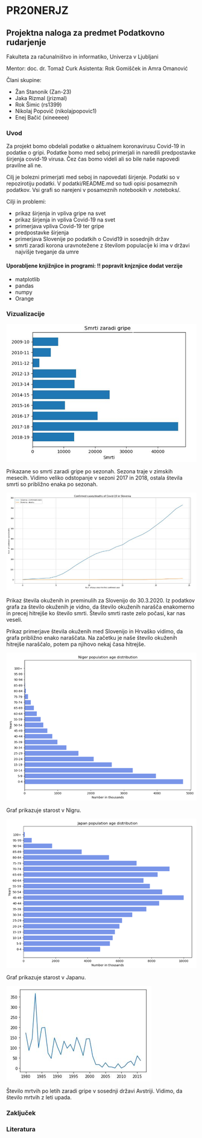 # PR20NERJZ
## Projektna naloga za predmet Podatkovno rudarjenje
Fakulteta za računalništvo in informatiko, Univerza v Ljubljani

Mentor: doc. dr. Tomaž Curk 
Asistenta: Rok Gomišček in Amra Omanović 

Člani skupine:
- Žan Stanonik (Zan-23)
- Jaka Rizmal (jrizmal)
- Rok Šimic (rs1399)
- Nikolaj Popovič (nikolajpopovic1)
- Enej Bačić (xineeeee)

### Uvod

Za projekt bomo obdelali podatke o aktualnem koronavirusu Covid-19 in podatke o gripi. Podatke bomo med seboj primerjali in naredili predpostavke širjenja covid-19 virusa. Čez čas bomo videli ali so bile naše napovedi pravilne ali ne. 

Cilj je bolezni primerjati med seboj in napovedati širjenje. Podatki so v repozirotiju podatki. V podatki/README.md so tudi opisi posameznih podatkov. Vsi grafi so narejeni v posameznih notebookih v .noteboks/.

Cilji in problemi:
- prikaz širjenja in vpliva gripe na svet
- prikaz širjenja in vpliva Covid-19 na svet
- primerjava vpliva Covid-19 ter gripe
- predpostavke širjenja
- primerjava Slovenije po podatkih o Covid19 in sosednjih držav
- smrti zaradi korona uravnotežene z številom populacije ki ima v državi najvišje tveganje da umre

#### Uporabljene knjižnjice in programi: !! popravit knjznjice dodat verzije 
- matplotlib
- pandas
- numpy
- Orange

### Vizualizacije
![Smrti zaradi gripe po sveti](https://raw.githubusercontent.com/Zan-23/PR20NERJZ/master/grafi/smrti_zaradi_gripe.JPG)

Prikazane so smrti zaradi gripe po sezonah. Sezona traje v zimskih mesecih. Vidimo veliko odstopanje v sezoni 2017 in 2018, ostala števila smrti so približno enaka po sezonah.

![Slovenija smrti in okuženi](https://raw.githubusercontent.com/Zan-23/PR20NERJZ/master/grafi/Slovenija_smrti_okuzeni.JPG)

Prikaz števila okuženih in preminulih za Slovenijo do 30.3.2020. Iz podatkov grafa za število okuženih je vidno, da število okuženih narašča enakomerno in precej hitrejše ko število smrti. Število smrti raste zelo počasi, kar nas veseli. 



Prikaz primerjave števila okuženih med Slovenijo in Hrvaško vidimo, da grafa približno enako naraščata. Na začetku je naše število okuženih hitrejše naraščalo, potem pa njihovo nekaj časa hitrejše. 

![Niger](https://raw.githubusercontent.com/Zan-23/PR20NERJZ/master/grafi/Niger.png)

Graf prikazuje starost v Nigru.

![Japan](https://raw.githubusercontent.com/Zan-23/PR20NERJZ/master/grafi/Japan.png)

Graf prikazuje starost v Japanu.

![Avstrija smrti](https://raw.githubusercontent.com/Zan-23/PR20NERJZ/master/grafi/Avstrija_smrti.JPG)

Število mrtvih po letih zaradi gripe v sosednji državi Avstriji. Vidimo, da število mrtvih z leti upada. 
### Zaključek

### Literatura

